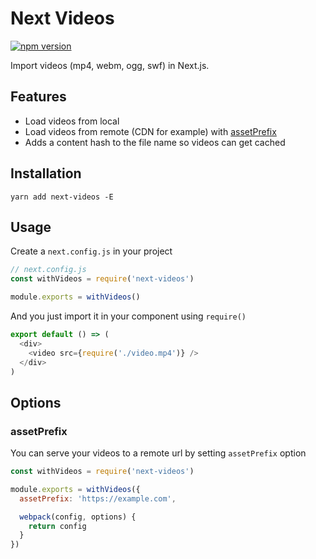 # Next Videos
[![npm version](https://badge.fury.io/js/next-videos.svg)](https://badge.fury.io/js/next-videos)

Import videos (mp4, webm, ogg, swf) in Next.js.

## Features

* Load videos from local
* Load videos from remote (CDN for example) with [assetPrefix](https://github.com/zeit/next.js/#dynamic-assetprefix)
* Adds a content hash to the file name so videos can get cached

## Installation

```
yarn add next-videos -E
```

## Usage

Create a `next.config.js` in your project

```js
// next.config.js
const withVideos = require('next-videos')

module.exports = withVideos()
```

And you just import it in your component using `require()`

```js
export default () => (
  <div>
    <video src={require('./video.mp4')} />
  </div>
)
```

## Options

### assetPrefix
You can serve your videos to a remote url by setting `assetPrefix` option

```js
const withVideos = require('next-videos')

module.exports = withVideos({
  assetPrefix: 'https://example.com',

  webpack(config, options) {
    return config
  }
})
```
